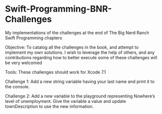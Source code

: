# Swift-Programming-BNR-Challenges
My implementations of the challenges at the end of The Big Nerd Ranch Swift Programming chapters

Objective: To catalog all the challenges in the book, and 
attempt to implement my own solutions. I wish to leverage the help of others, and any contributions regarding how to better execute some of these challenges will be very welcomed

Tools: These challenges should work for Xcode 7.1

Challenge 1: Add a new string variable having your last name and print it to the console.

Challenge 2: Add a new variable to the playground representing Nowhere’s level of unemployment. Give the variable a value and update townDescription to use the new information.